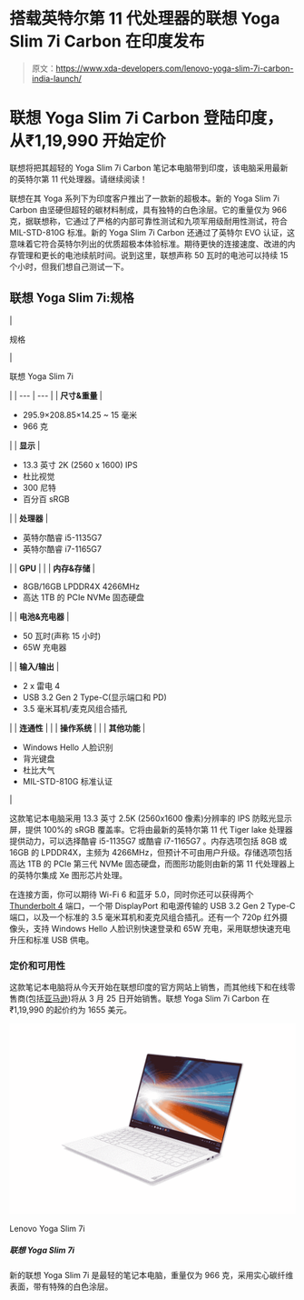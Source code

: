 # 搭载英特尔第 11 代处理器的联想 Yoga Slim 7i Carbon 在印度发布

> 原文：<https://www.xda-developers.com/lenovo-yoga-slim-7i-carbon-india-launch/>

# 联想 Yoga Slim 7i Carbon 登陆印度，从₹1,19,990 开始定价

联想将把其超轻的 Yoga Slim 7i Carbon 笔记本电脑带到印度，该电脑采用最新的英特尔第 11 代处理器。请继续阅读！

联想在其 Yoga 系列下为印度客户推出了一款新的超极本。新的 Yoga Slim 7i Carbon 由坚硬但超轻的碳材料制成，具有独特的白色涂层。它的重量仅为 966 克，据联想称，它通过了严格的内部可靠性测试和九项军用级耐用性测试，符合 MIL-STD-810G 标准。新的 Yoga Slim 7i Carbon 还通过了英特尔 EVO 认证，这意味着它符合英特尔列出的优质超极本体验标准。期待更快的连接速度、改进的内存管理和更长的电池续航时间。说到这里，联想声称 50 瓦时的电池可以持续 15 个小时，但我们想自己测试一下。

## 联想 Yoga Slim 7i:规格

| 

规格

 | 

联想 Yoga Slim 7i

 |
| --- | --- |
| **尺寸&重量** | 

*   295.9×208.85×14.25 ~ 15 毫米
*   966 克

 |
| **显示** | 

*   13.3 英寸 2K (2560 x 1600) IPS
*   杜比视觉
*   300 尼特
*   百分百 sRGB

 |
| **处理器** | 

*   英特尔酷睿 i5-1135G7
*   英特尔酷睿 i7-1165G7

 |
| **GPU** |  |
| **内存&存储** | 

*   8GB/16GB LPDDR4X 4266MHz
*   高达 1TB 的 PCIe NVMe 固态硬盘

 |
| **电池&充电器** | 

*   50 瓦时(声称 15 小时)
*   65W 充电器

 |
| **输入/输出** | 

*   2 x 雷电 4
*   USB 3.2 Gen 2 Type-C(显示端口和 PD)
*   3.5 毫米耳机/麦克风组合插孔

 |
| **连通性** |  |
| **操作系统** |  |
| **其他功能** | 

*   Windows Hello 人脸识别
*   背光键盘
*   杜比大气
*   MIL-STD-810G 标准认证

 |

这款笔记本电脑采用 13.3 英寸 2.5K (2560x1600 像素)分辨率的 IPS 防眩光显示屏，提供 100%的 sRGB 覆盖率。它将由最新的英特尔第 11 代 Tiger lake 处理器提供动力，可以选择酷睿 i5-1135G7 或酷睿 i7-1165G7 。内存选项包括 8GB 或 16GB 的 LPDDR4X，主频为 4266MHz，但预计不可由用户升级。存储选项包括高达 1TB 的 PCIe 第三代 NVMe 固态硬盘，而图形功能则由新的第 11 代处理器上的英特尔集成 Xe 图形芯片处理。

在连接方面，你可以期待 Wi-Fi 6 和蓝牙 5.0，同时你还可以获得两个 [Thunderbolt 4](https://www.xda-developers.com/best-thunderbolt-4-laptops/) 端口，一个带 DisplayPort 和电源传输的 USB 3.2 Gen 2 Type-C 端口，以及一个标准的 3.5 毫米耳机和麦克风组合插孔。还有一个 720p 红外摄像头，支持 Windows Hello 人脸识别快速登录和 65W 充电，采用联想快速充电升压和标准 USB 供电。

### 定价和可用性

这款笔记本电脑将从今天开始在联想印度的官方网站上销售，而其他线下和在线零售商(包括[亚马逊](https://www.amazon.in/Lenovo-Carbon-Ultra-Light-Material-82EV003WIN/dp/B08ZCLMFHD?tag=xdaportalin-21))将从 3 月 25 日开始销售。联想 Yoga Slim 7i Carbon 在₹1,19,990 的起价约为 1655 美元。

 <picture>![The new Lenovo Yoga Slim 7i is the lightest notebook around weighing at just 966g and comes with a solid carbon fiber finish with a special white color coating. ](img/d0b0c30e327ea25d21ff564a658d8825.png)</picture> 

Lenovo Yoga Slim 7i

##### 联想 Yoga Slim 7i

新的联想 Yoga Slim 7i 是最轻的笔记本电脑，重量仅为 966 克，采用实心碳纤维表面，带有特殊的白色涂层。